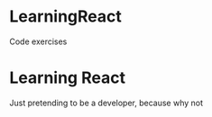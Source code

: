 # LearningReact
Code exercises
<h1> Learning React </h1>
<p> Just pretending to be a developer, because why not </p>